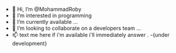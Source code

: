 - 👋 Hi, I’m @MohammadRoby
- 👀 I’m interested in programming
- 🌱 I’m currently available ...
- 💞️ I’m looking to collaborate on a developers team ...
- 📫 text me here if i'm available i'll immediately answer .
-{under development}
<!---
MohammadRob/MohammadRob is a ✨ special ✨ repository because its `README.md` (this file) appears on your GitHub profile.
You can click the Preview link to take a look at your changes.
--->

